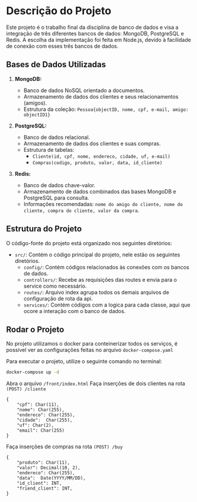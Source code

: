 # Descrição do Projeto

Este projeto é o trabalho final da disciplina de banco de dados e visa a integração de três diferentes bancos de dados: MongoDB, PostgreSQL e Redis. A escolha da implementação foi feita em Node.js, devido à facilidade de conexão com esses três bancos de dados.

## Bases de Dados Utilizadas

1. **MongoDB:**
   - Banco de dados NoSQL orientado a documentos.
   - Armazenamento de dados dos clientes e seus relacionamentos (amigos).
   - Estrutura da coleção: `Pessoa{objectID, nome, cpf, e-mail, amigo: objectID1}`

2. **PostgreSQL:**
   - Banco de dados relacional.
   - Armazenamento de dados dos clientes e suas compras.
   - Estrutura de tabelas:
     - `Cliente(id, cpf, nome, endereco, cidade, uf, e-mail)`
     - `Compras(codigo, produto, valor, data, id_cliente)`

3. **Redis:**
   - Banco de dados chave-valor.
   - Armazenamento de dados combinados das bases MongoDB e PostgreSQL para consulta.
   - Informações recomendadas: `nome do amigo do cliente, nome do cliente, compra do cliente, valor da compra`.

## Estrutura do Projeto

O código-fonte do projeto está organizado nos seguintes diretórios:

- `src/`: Contém o código principal do projeto, nele estão os seguintes diretórios.
    - `config/`: Contém códigos relacionados às conexões com os bancos de dados.
    - `controllers/`: Recebe as requisições das routes e envia para o service como necessário.
    - `routes/`: Arquivo index agrupa todos os demais arquivos de configuração de rota da api.
    - `services/`: Contém códigos com a logica para cada classe, aqui que ocore a interação com o banco de dados.

## Rodar o Projeto

No projeto utilizamos o docker para conteinerizar todos os serviços, é possivel ver as configurações feitas no arquivo `docker-compose.yaml`

Para executar o projeto, utilize o seguinte comando no terminal:

```bash
docker-compose up -d
```

Abra o arquivo `/front/index.html`
Faça inserções de dois clientes na rota `(POST) /cliente`
```
{
	"cpf": Char(11),
 	"nome": Char(255),
	"endereco": Char(255), 
	"cidade":  Char(255),
	"uf": Char(2),
	"email": Char(255)
} 
```
Faça inserções de compras na rota `(POST) /buy`
```
{
	"produto": Char(11),
 	"valor": Decimal(10, 2),
	"endereco": Char(255), 
	"data":  Date(YYYY/MM/DD),
	"id_client": INT,
    "friend_client": INT,
} 
```